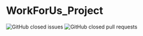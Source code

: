 # WorkForUs_Project

![GitHub closed issues](https://img.shields.io/github/issues-closed/hong-yura/WorkForUs-Project?color=brightgreen)
![GitHub closed pull requests](https://img.shields.io/github/issues-pr-closed/hong-yura/WorkForUs-Project?color=AC6EFF)
